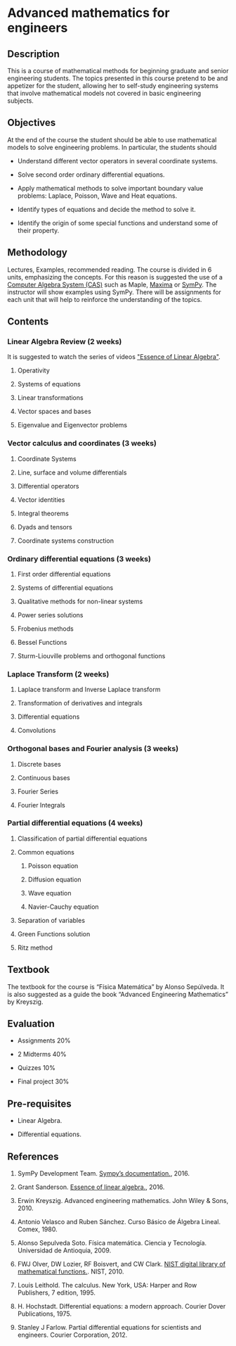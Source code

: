 # Advanced mathematics for engineers

## Description

This is a course of mathematical methods for beginning graduate and senior
engineering students. The topics presented in this course pretend to be
and appetizer for the student, allowing her to self-study engineering
systems that involve mathematical models not covered in basic engineering
subjects.


## Objectives

At the end of the course the student should be able to use mathematical
models to solve engineering problems. In particular, the students
should

-   Understand different vector operators in several coordinate
    systems.

-   Solve second order ordinary differential equations.

-   Apply mathematical methods to solve important boundary value problems:
    Laplace, Poisson, Wave and Heat equations.

-   Identify types of equations and decide the method to solve it.

-   Identify the origin of some special functions and understand some of
    their property.


## Methodology

Lectures, Examples, recommended reading. The course is divided in 6 units,
emphasizing the concepts. For this reason is suggested the use of a [Computer
Algebra System (CAS)](https://en.wikipedia.org/wiki/Computer_algebra_system)
such as Maple, [Maxima](http://maxima.sourceforge.net/) or
[SymPy](http://www.sympy.org/en/index.html). The instructor will show examples
using SymPy. There will be assignments for each unit that will help to
reinforce the understanding of the topics.

## Contents

### Linear Algebra Review (2 weeks)

It is suggested to watch the series of videos
["Essence of Linear Algebra"](http://www.3blue1brown.com/essence-of-linear-algebra/).

1.  Operativity

2.  Systems of equations

3.  Linear transformations

4.  Vector spaces and bases

5.  Eigenvalue and Eigenvector problems


### Vector calculus and coordinates (3 weeks)

1.  Coordinate Systems

2.  Line, surface and volume differentials

3.  Differential operators

4.  Vector identities

5.  Integral theorems

6.  Dyads and tensors

7.  Coordinate systems construction

### Ordinary differential equations (3 weeks)

1.  First order differential equations

2.  Systems of differential equations

3.  Qualitative methods for non-linear systems

4.  Power series solutions

5.  Frobenius methods

6.  Bessel Functions

7.  Sturm-Liouville problems and orthogonal functions


### Laplace Transform (2 weeks)

1.  Laplace transform and Inverse Laplace transform

2.  Transformation of derivatives and integrals

3.  Differential equations

4. Convolutions

### Orthogonal bases and Fourier analysis (3 weeks)

1.  Discrete bases

2.  Continuous bases

3.  Fourier Series

4.  Fourier Integrals

### Partial differential equations (4 weeks)

1.  Classification of partial differential equations

2.  Common equations

    1.  Poisson equation

    2.  Diffusion equation

    3.  Wave equation

    4.  Navier-Cauchy equation

3.  Separation of variables

4.  Green Functions solution

5.  Ritz method

## Textbook

The textbook for the course is “Física Matemática” by Alonso Sepúlveda.
It is also suggested as a guide the book “Advanced Engineering Mathematics”
by Kreyszig.


## Evaluation

-   Assignments 20%

-   2 Midterms 40%

-   Quizzes 10%

-   Final project 30%

## Pre-requisites

-   Linear Algebra.

-   Differential equations.

## References

1.  SymPy Development Team. [Sympy’s documentation.]( http://docs.sympy.org/latest/index.html), 2016.

2.  Grant Sanderson. [Essence of linear algebra.](http://www.3blue1brown.com/essence-of-linear-algebra/), 2016.

3.  Erwin Kreyszig. Advanced engineering mathematics. John Wiley & Sons, 2010.

4.  Antonio Velasco and Ruben Sánchez. Curso Básico de Álgebra Lineal. Comex,
    1980.

5.  Alonso Sepulveda Soto. Fı́sica matemática. Ciencia y Tecnologı́a. Universidad
    de Antioquia, 2009.

6.  FWJ Olver, DW Lozier, RF Boisvert, and CW Clark. [NIST digital library of mathematical functions.](http://dlmf.nist.gov). NIST, 2010.

7.  Louis Leithold. The calculus. New York, USA: Harper and Row Publishers,
    7 edition, 1995.

8.  H. Hochstadt. Differential equations: a modern approach. Courier Dover
    Publications, 1975.

9.  Stanley J Farlow. Partial differential equations for scientists and
    engineers. Courier Corporation, 2012.
